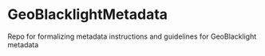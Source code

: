 # GeoBlacklightMetadata
Repo for formalizing metadata instructions and guidelines for GeoBlacklight metadata
